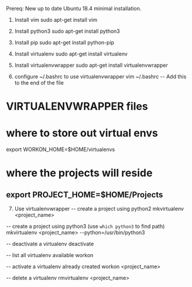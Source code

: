 Prereq: New up to date Ubuntu 18.4 minimal installation.

1. Install vim
sudo apt-get install vim

2. Install python3
sudo apt-get install python3

3. Install pip
sudo apt-get install python-pip

4. Install virtualenv
sudo apt-get install virtualenv

5. Install virtualenvwrapper
sudo apt-get install virtualenvwrapper

6. configure ~/.bashrc to use virtualenvwrapper
vim ~/.bashrc
-- Add this to the end of the file
# VIRTUALENVWRAPPER files
# where to store out virtual envs
export WORKON_HOME=$HOME/virtualenvs
# where the projects will reside
export PROJECT_HOME=$HOME/Projects
--

7. Use virtualenvwrapper
-- create a project using python2
mkvirtualenv <project_name>

-- create a project using python3 (use `which python3` to find path)
mkvirtualenv <project_name> --python=/usr/bin/python3

-- deactivate a virtualenv
deactivate

-- list all virtualenv available
workon

-- activate a virtualenv already created
workon <project_name>

-- delete a virtualenv
rmvirtualenv <project_name>


